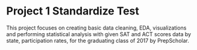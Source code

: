 # Project 1 Standardize Test

This project focuses on creating basic data cleaning, EDA, visualizations and performing statistical analysis with given SAT and ACT scores data by state, participation rates, for the graduating class of 2017 by PrepScholar.
